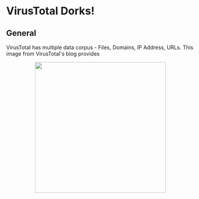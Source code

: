 # VirusTotal Dorks!

## General

VirusTotal has multiple data corpus - Files, Domains, IP Address, URLs. 
This image from VirusTotal's blog provides

<p align="center">
  <img src="https://lh7-rt.googleusercontent.com/docsz/AD_4nXdJ1cLcETZLA8AQG4szbnYyDQdEk3zn9PTtfcf7pwun5Kf-pAhYxQPH5Rf02WL8rxGBklRa7uyCo04VctDMuGTeku6k_yLvna6MiDfpsyuUEveCg50ppeUzElUz4ZWSLR6l6p6uvrzRVR3aezkSAiDDNFU?key=fmyi2KLpW11xkeIveMXX7Q" width="350">
</p>

